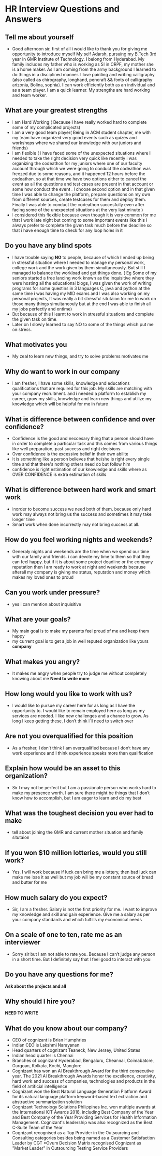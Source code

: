 # HR Interview Questions and Answers

## Tell me about yourself

* Good afternoon sir, first of all i would like to thank you for giving me opportunity to introduce myself My self Adarsh, pursuing my B.Tech 3rd year in GMR Institute of Technology. I belong from Hyderabad. My family includes my father who is working as SI in CRPF, my mother she is a home maker. As I am coming from the army background I learned to do things in a disciplined manner. I love painting and writing calligraphy (also called as chirography, longhand, pencraft && fonts of calligraphy arizonia, Bolina, sophia). I can work efficiently both as an individual and as a team player. I am a quick learner. My strengths are hard working and team worker.

## What are your greatest strengths

* I am Hard Working ( Because I have really worked hard to complete some of my complicated projects)
* I am a very good team player( Being in ACM student chapter, me with my team have organized very good events such as quizes and workshops where we shared our knowledge with our juniors and friends)
* I am flexible ( i have faced some of the unexpected situations where I needed to take the right decision very quick like recently i was organizing the codeathon for my juniors where one of our faculty account through which we were going to conduct the codeathon was freezed due to some reasons, and it happened 12 hours before the codeathon, so at that time we have two options either to cancel the event as all the questions and test cases are present in that account or some how conduct the event . I choose second option and in that given time I was able to change the platform, prepare questions on my own from different sources, create testcases for them and deploy them. Finally I was able to conduct the codeathon succesfully even after facing some of the unexpected situations at the very last minute )
* I considered this flexible because even though it is very common for me that i work late night but coming to some important events like this i always prefer to complete the given task much before the deadline so that i have enough time to check for any loop holes in it

## Do you have any blind spots

* I have trouble saying **NO** to people, because of which I ended up being in stressful situation where I needed to manage my personal work, college work and the work given by them simultaneously. But still I managed to balance the workload and get things done. ( Eg Some of my seniors started a free lancing work known as the inquisitive where they were hosting all the educational blogs, I was given the work of writing programs for some questins in 3 languages C, java and python at the same time i was having my MID exams and I was also working on my personal projects, It was really a bit stressful situtaion for me to work on those many things simultaneouly but at the end I was able to finish all my jobs perfectly and ontime)
* But because of this I learnt to work in stressful situations and complete the given task on time.
* Later on I slowly learned to say NO to some of the things which put me on stress.

## What motivates you

* My zeal to learn new things, and try to solve problems motivates me

## Why do want to work in our company

* I am fresher, I have some skills, knowledge and educations qualifications that are required for this job. My skills are matching with your company recruitment. and i needed a platform to establish my career, grow my skills, knowledge and learn new things and utilize my knowledge which will be helpful for me in future

## What is difference between confidence and over confidence?

* Confidence is the good and neccesary thing that a person should have in order to complete a particular task and this comes from various things like well preparation, past success and right decisions
* Over confidence is the excessive belief in their own abilite
* It is something like a person believes that he/she is right every single time and that there's nothing others need do but follow him
* confidence is right estimation of our knowledge and skills where as OVER CONFIDENCE is extra estimation of skills

## What is difference between hard work and smart work

* Inorder to become success we need both of them. because only hard work may always not bring us the success and sometimes it may take longer time
* Smart work when done incorrectly may not bring success at all.

## How do you feel working nights and weekends?

* Generaly nights and weekends are the time when we spend our time with our family and friends. i can devote my time to them so that they can feel happy. but if it is about some project deadline or the company reputation then I am ready to work at night and weekends because afterall my company is giving me status, reputation and money which makes my loved ones to proud

## Can you work under pressure?

* yes i can mention about inquisitive

## What are your goals?

* My main goal is to make my parents feel proud of me and keep them happy
* my current goal is to get a job in well reputed organization like yours **company**

## What makes you angry?

* It makes me angry when people try to judge me without completely knowing about me
**Need to write more**

## How long would you like to work with us?

* I would like to pursue my career here for as long as I have the opportunity to. I would like to remain employed here as long as my services are needed. I like new challenges and a chance to grow. As long I keep getting these, I don’t think I’ll need to switch over

## Are not you overqualified for this position

* As a fresher, I don’t think I am overqualified because I don’t have any work experience and I think experience speaks more than qualification

## Explain how would be an asset to this organization?

* Sir I may not be perfect but I am a passionate person who works hard to make my presence worth. I am sure there might be things that I don’t know how to accomplish, but I am eager to learn and do my best

## What was the toughest decision you ever had to make

* tell about joining the GMR and current mother situation and family situtaion

## If you won $10 million lotteries, would you still work?

* Yes, I will work because if luck can bring me a lottery, then bad luck can make me lose it as well but my job will be my constant source of bread and butter for me

## How much salary do you expect?

* Sir, I am a fresher. Salary is not the first priority for me. I want to improve my knowledge and skill and gain experience. Give me a salary as per your company standards and which fulfills my economical needs

## On a scale of one to ten, rate me as an interviewer

*  Sorry sir but I am not able to rate you. Because I can’t judge any person in a short time. But I definitely say that I feel good to interact with you

## Do you have any questions for me?

**Ask about the projects and all**

## Why should I hire you?

**NEED TO WRITE**

## What do you know about our company?

* CEO of cognizant is Brian Humphries
* Indian CEO is Lakshmi Narayanan
* Head quarters of cognizant Teaneck, New Jersey, United States
* Indian head quarter is Chennai
* Branches of cognizant Hyderabad, Bengaluru, Cheannai, Coimabatore, Gurgoan, Kolkata, Kochi, Manglore
* Cognizant has won an AI Breakthrough Award for the third consecutive year. The 2021 AI Breakthrough Awards honor the excellence, creativity, hard work and success of companies, technologies and products in the field of artificial intelligence
* Cognizant won the Best Natural Language Generation Platform Award for its natural language platform keyword-based text extraction and abstractive summarization solution
* Cognizant Technology Solutions Philippines Inc. won multiple awards at the International ICT Awards 2018, including Best Company of the Year and Best Company of the Year Providing Services for Health Information Management. Cognizant's leadership was also recognized as the Best C-Suite Team of the Year
* Cognizant recognised as a Top Provider in the Outsourcing and Consulting categories besides being named as a Customer Satisfaction Leader by CGT
*Ovum Decision Matrix recognised Cognizant as "Market Leader" in Outsourcing Testing Service Providers